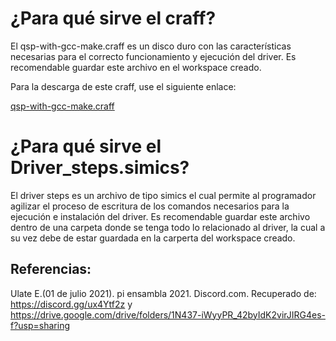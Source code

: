 # ¿Para qué sirve el craff?

El qsp-with-gcc-make.craff es un disco duro con las características necesarias para el correcto funcionamiento y ejecución del driver. Es recomendable guardar este archivo en el workspace creado.

Para la descarga de este craff, use el siguiente enlace:

[qsp-with-gcc-make.craff](https://drive.google.com/file/d/1il895cVi0AtaKh-zS79zp8AJ6Fedeug7/view?usp=sharing)

# ¿Para qué sirve el Driver_steps.simics?

El driver steps es un archivo de tipo simics el cual permite al programador agilizar el proceso de escritura de los comandos necesarios para la ejecución e instalación del driver. Es recomendable guardar este archivo dentro de una carpeta donde se tenga todo lo relacionado al driver, la cual a su vez debe de estar guardada en la carperta del workspace creado.

## Referencias:

Ulate E.(01 de julio 2021). pi ensambla 2021. Discord.com. Recuperado de: https://discord.gg/ux4Ytf2z y https://drive.google.com/drive/folders/1N437-iWyyPR_42byIdK2virJIRG4es-f?usp=sharing
